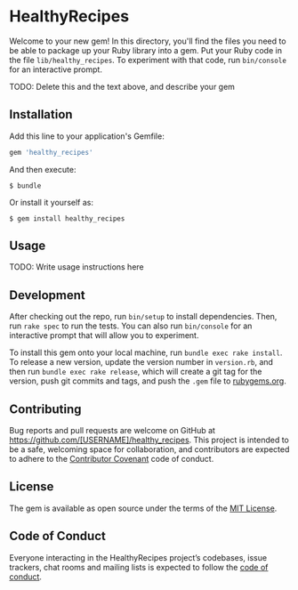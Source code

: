 # HealthyRecipes

Welcome to your new gem! In this directory, you'll find the files you need to be able to package up your Ruby library into a gem. Put your Ruby code in the file `lib/healthy_recipes`. To experiment with that code, run `bin/console` for an interactive prompt.

TODO: Delete this and the text above, and describe your gem

## Installation

Add this line to your application's Gemfile:

```ruby
gem 'healthy_recipes'
```

And then execute:

    $ bundle

Or install it yourself as:

    $ gem install healthy_recipes

## Usage

TODO: Write usage instructions here

## Development

After checking out the repo, run `bin/setup` to install dependencies. Then, run `rake spec` to run the tests. You can also run `bin/console` for an interactive prompt that will allow you to experiment.

To install this gem onto your local machine, run `bundle exec rake install`. To release a new version, update the version number in `version.rb`, and then run `bundle exec rake release`, which will create a git tag for the version, push git commits and tags, and push the `.gem` file to [rubygems.org](https://rubygems.org).

## Contributing

Bug reports and pull requests are welcome on GitHub at https://github.com/[USERNAME]/healthy_recipes. This project is intended to be a safe, welcoming space for collaboration, and contributors are expected to adhere to the [Contributor Covenant](http://contributor-covenant.org) code of conduct.

## License

The gem is available as open source under the terms of the [MIT License](https://opensource.org/licenses/MIT).

## Code of Conduct

Everyone interacting in the HealthyRecipes project’s codebases, issue trackers, chat rooms and mailing lists is expected to follow the [code of conduct](https://github.com/[USERNAME]/healthy_recipes/blob/master/CODE_OF_CONDUCT.md).
